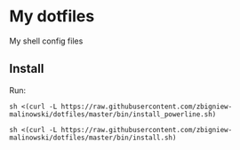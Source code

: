 # My dotfiles

My shell config files

## Install

Run:


`sh <(curl -L https://raw.githubusercontent.com/zbigniew-malinowski/dotfiles/master/bin/install_powerline.sh)`

`sh <(curl -L https://raw.githubusercontent.com/zbigniew-malinowski/dotfiles/master/bin/install.sh)`
